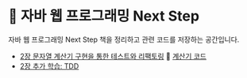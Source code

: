 # :blue_book: 자바 웹 프로그래밍 Next Step 
자바 웹 프로그래밍 Next Step 책을 정리하고 관련 코드를 저장하는 공간입니다.

- [2장 문자열 계산기 구현을 통한 테스트와 리팩토링](https://turtle8760.tistory.com/103) 
:pushpin: [계산기 코드](https://github.com/yoondori2/java_book-web_pro_nextstep/blob/6f90b853388604a460a62aa107c768d1e5de074d/workspace/Part1/src/practice/StringCalculator.java#L1)
- [2장 추가 학습: TDD](https://turtle8760.tistory.com/104)

